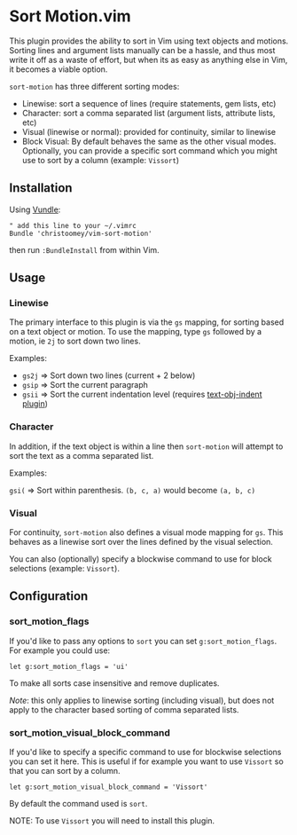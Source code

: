 Sort Motion.vim
===============

This plugin provides the ability to sort in Vim using text objects and
motions. Sorting lines and argument lists manually can be a hassle, and thus
most write it off as a waste of effort, but when its as easy as anything else
in Vim, it becomes a viable option.

`sort-motion` has three different sorting modes:

- Linewise: sort a sequence of lines (require statements, gem lists, etc)
- Character: sort a comma separated list (argument lists, attribute lists, etc)
- Visual (linewise or normal): provided for continuity, similar to linewise
- Block Visual: By default behaves the same as the other visual modes.
  Optionally, you can provide a specific sort command which you might use to
  sort by a column (example: `Vissort`)

Installation
------------

Using [Vundle][]:

``` vim
" add this line to your ~/.vimrc
Bundle 'christoomey/vim-sort-motion'
```

then run `:BundleInstall` from within Vim.

[Vundle]: https://github.com/gmarik/Vundle.vim

Usage
-----

### Linewise

The primary interface to this plugin is via the `gs` mapping, for sorting
based on a text object or motion. To use the mapping, type `gs` followed by a
motion, ie `2j` to sort down two lines.

Examples:

- `gs2j` => Sort down two lines (current + 2 below)
- `gsip` => Sort the current paragraph
- `gsii` => Sort the current indentation level (requires [text-obj-indent plugin][])

[text-obj-indent plugin]: https://github.com/kana/vim-textobj-indent

### Character

In addition, if the text object is within a line then `sort-motion` will
attempt to sort the text as a comma separated list.

Examples:

`gsi(` => Sort within parenthesis. `(b, c, a)` would become `(a, b, c)`

### Visual

For continuity, `sort-motion` also defines a visual mode mapping for `gs`.
This behaves as a linewise sort over the lines defined by the visual selection.

You can also (optionally) specify a blockwise command to use for block
selections (example: `Vissort`).

Configuration
-------------

### sort_motion_flags

If you'd like to pass any options to `sort`
you can set `g:sort_motion_flags`. For example you could use:

```vim
let g:sort_motion_flags = 'ui'
```

To make all sorts case insensitive and remove duplicates.

*Note*: this only applies to linewise sorting (including visual), but does
not apply to the character based sorting of comma separated lists.

### sort_motion_visual_block_command

If you'd like to specify a specific command to use for blockwise selections you
can set it here. This is useful if for example you want to use `Vissort` so that
you can sort by a column.

```vim
let g:sort_motion_visual_block_command = 'Vissort'
```

By default the command used is `sort`.

NOTE: To use `Vissort` you will need to install this plugin.
